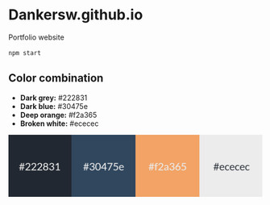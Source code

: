# Dankersw.github.io

Portfolio website

```sh
npm start
```

## Color combination

- **Dark grey:** #222831
- **Dark blue:** #30475e
- **Deep orange:** #f2a365
- **Broken white:** #ececec

![Color combination](./src/images/color_combo.png)
